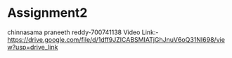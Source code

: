 # Assignment2
chinnasama praneeth reddy-700741138
Video Link:-
https://drive.google.com/file/d/1dff9JZICABSMIATjGhJnuV6oQ31NI698/view?usp=drive_link
